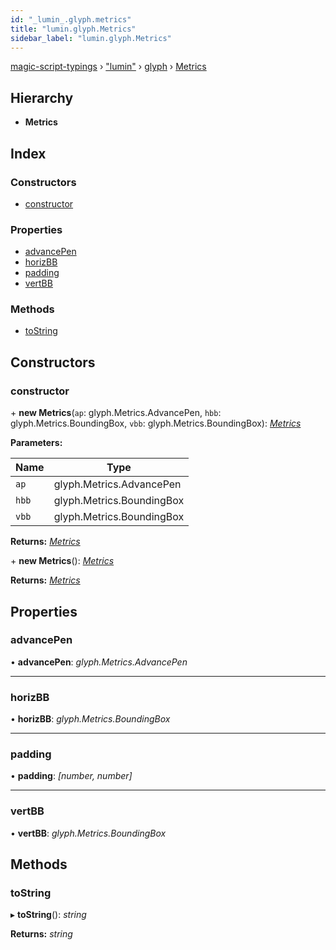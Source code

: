```yaml
---
id: "_lumin_.glyph.metrics"
title: "lumin.glyph.Metrics"
sidebar_label: "lumin.glyph.Metrics"
---
```


[magic-script-typings](../index.md) › [&quot;lumin&quot;](../modules/_lumin_.md) › [glyph](../modules/_lumin_.glyph.md) › [Metrics](_lumin_.glyph.metrics.md)

## Hierarchy

* **Metrics**

## Index

### Constructors

* [constructor](_lumin_.glyph.metrics.md#constructor)

### Properties

* [advancePen](_lumin_.glyph.metrics.md#advancepen)
* [horizBB](_lumin_.glyph.metrics.md#horizbb)
* [padding](_lumin_.glyph.metrics.md#padding)
* [vertBB](_lumin_.glyph.metrics.md#vertbb)

### Methods

* [toString](_lumin_.glyph.metrics.md#tostring)

## Constructors

###  constructor

\+ **new Metrics**(`ap`: glyph.Metrics.AdvancePen, `hbb`: glyph.Metrics.BoundingBox, `vbb`: glyph.Metrics.BoundingBox): *[Metrics](_lumin_.glyph.metrics.md)*

**Parameters:**

Name | Type |
------ | ------ |
`ap` | glyph.Metrics.AdvancePen |
`hbb` | glyph.Metrics.BoundingBox |
`vbb` | glyph.Metrics.BoundingBox |

**Returns:** *[Metrics](_lumin_.glyph.metrics.md)*

\+ **new Metrics**(): *[Metrics](_lumin_.glyph.metrics.md)*

**Returns:** *[Metrics](_lumin_.glyph.metrics.md)*

## Properties

###  advancePen

• **advancePen**: *glyph.Metrics.AdvancePen*

___

###  horizBB

• **horizBB**: *glyph.Metrics.BoundingBox*

___

###  padding

• **padding**: *[number, number]*

___

###  vertBB

• **vertBB**: *glyph.Metrics.BoundingBox*

## Methods

###  toString

▸ **toString**(): *string*

**Returns:** *string*